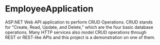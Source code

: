 # EmployeeApplication

ASP.NET Web API application to perform CRUD Operations. CRUD stands for "Create, Read, Update, and Delete," which are the four basic database operations. Many HTTP services also model CRUD operations through REST or REST-like APIs and this project is a demonstration on one of them.
